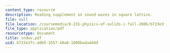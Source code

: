 ```yaml
---
content_type: resource
description: Reading supplement on sound waves in square lattice.
file: null
file_location: /coursemedia/8-231-physics-of-solids-i-fall-2006/b723e3fca0b5355740a81009badadd4d_sndwv.pdf
file_type: application/pdf
resourcetype: Document
title: sndwv.pdf
uid: b723e3fc-a0b5-3557-40a8-1009badadd4d
---
```

